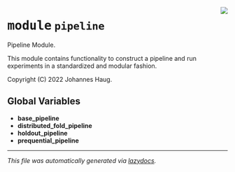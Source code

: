 <!-- markdownlint-disable -->

<a href="https://github.com/haugjo/float/tree/main/float/pipeline/__init__.py#L0"><img align="right" style="float:right;" src="https://img.shields.io/badge/-source-cccccc?style=flat-square"></a>

# <kbd>module</kbd> `pipeline`
Pipeline Module. 

This module contains functionality to construct a pipeline and run experiments in a standardized and modular fashion. 

Copyright (C) 2022 Johannes Haug. 

**Global Variables**
---------------
- **base_pipeline**
- **distributed_fold_pipeline**
- **holdout_pipeline**
- **prequential_pipeline**




---

_This file was automatically generated via [lazydocs](https://github.com/ml-tooling/lazydocs)._
